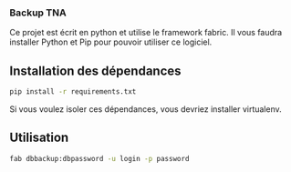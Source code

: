 ### Backup TNA

Ce projet est écrit en python et utilise le framework fabric. Il vous faudra installer Python et Pip pour pouvoir utiliser ce logiciel.

## Installation des dépendances

```bash
pip install -r requirements.txt
```
Si vous voulez isoler ces dépendances, vous devriez installer virtualenv.

## Utilisation

```bash
fab dbbackup:dbpassword -u login -p password
```

